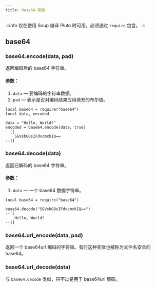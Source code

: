 ```yaml
---
title: Base64 函数
---
```


:::info
仅在使用 Soup 编译 Pluto 时可用。必须通过 `require` 包含。
:::
## base64
### base64.encode(data, pad)
返回编码后的 base64 字符串。
#### 参数：
1. `data` — 要编码的字符串数据。
2. `pad` — 表示是否对编码结果应用填充的布尔值。
```pluto
local base64 = require("base64")
local data, encoded

data = "Hello, World!"
encoded = base64.encode(data, true)
--[[
	SGVsbG8sIFdvcmxkIQ==
--]]
```
### base64.decode(data)
返回已解码的 base64 字符串。
#### 参数：
1. `data` — 一个 base64 数据字符串。
```pluto
local base64 = require("base64")

base64.decode("SGVsbG8sIFdvcmxkIQ==")
--[[
	Hello, World!
--]]
```
### base64.url_encode(data, pad)
返回一个 base64url 编码的字符串。有时这种变体也被称为文件名安全的base64。
### base64.url_decode(data)
与 `base64.decode` 类似，只不过是用于 base64url 解码。